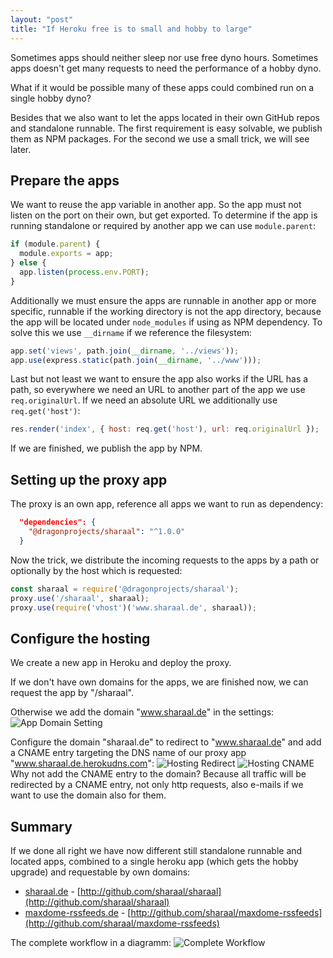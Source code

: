 ```yaml
---
layout: "post"
title: "If Heroku free is to small and hobby to large"
---
```


Sometimes apps should neither sleep nor use free dyno hours. Sometimes apps doesn't get many requests to need the performance of a hobby dyno.

<!--more-->

What if it would be possible many of these apps could combined run on a single hobby dyno?

Besides that we also want to let the apps located in their own GitHub repos and standalone runnable. The first requirement is easy solvable, we publish them as NPM packages. For the second we use a small trick, we will see later.

## Prepare the apps

We want to reuse the app variable in another app. So the app must not listen on the port on their own, but get exported. To determine if the app is running standalone or required by another app we can use `module.parent`:

```javascript
if (module.parent) {
  module.exports = app;
} else {
  app.listen(process.env.PORT);
}
```

Additionally we must ensure the apps are runnable in another app or more specific, runnable if the working directory is not the app directory, because the app will be located under `node_modules` if using as NPM dependency. To solve this we use `__dirname` if we reference the filesystem:

```javascript
app.set('views', path.join(__dirname, '../views'));
app.use(express.static(path.join(__dirname, '../www')));
```

Last but not least we want to ensure the app also works if the URL has a path, so everywhere we need an URL to another part of the app we use `req.originalUrl`. If we need an absolute URL we additionally use `req.get('host')`:
```javascript
res.render('index', { host: req.get('host'), url: req.originalUrl });
```

If we are finished, we publish the app by NPM.

## Setting up the proxy app

The proxy is an own app, reference all apps we want to run as dependency:

```json
  "dependencies": {
    "@dragonprojects/sharaal": "^1.0.0"
  }
```

Now the trick, we distribute the incoming requests to the apps by a path or optionally by the host which is requested:

```javascript
const sharaal = require('@dragonprojects/sharaal');
proxy.use('/sharaal', sharaal);
proxy.use(require('vhost')('www.sharaal.de', sharaal));
```

## Configure the hosting

We create a new app in Heroku and deploy the proxy.

If we don't have own domains for the apps, we are finished now, we can request the app by "/sharaal".

Otherwise we add the domain "www.sharaal.de" in the settings:
![App Domain Setting](2017-5-23-if-heroku-free-is-to-small-and-hobby-to-large/images/app-domain-setting.png)

Configure the domain "sharaal.de" to redirect to "www.sharaal.de" and add a CNAME entry targeting the DNS name of our proxy app "www.sharaal.de.herokudns.com":
![Hosting Redirect](2017-5-23-if-heroku-free-is-to-small-and-hobby-to-large/images/hosting-redirect.png)
![Hosting CNAME](2017-5-23-if-heroku-free-is-to-small-and-hobby-to-large/images/hosting-cname.png)
Why not add the CNAME entry to the domain? Because all traffic will be redirected by a CNAME entry, not only http requests, also e-mails if we want to use the domain also for them.

## Summary

If we done all right we have now different still standalone runnable and located apps, combined to a single heroku app (which gets the hobby upgrade) and requestable by own domains:

* [sharaal.de](http://sharaal.de) - [http://github.com/sharaal/sharaal](http://github.com/sharaal/sharaal)
* [maxdome-rssfeeds.de](http://maxdome-rssfeeds.de) - [http://github.com/sharaal/maxdome-rssfeeds](http://github.com/sharaal/maxdome-rssfeeds)

The complete workflow in a diagramm:
![Complete Workflow](2017-05-23-if-heroku-free-is-to-small-and-hobby-to-large/images/complete-workflow.png)
